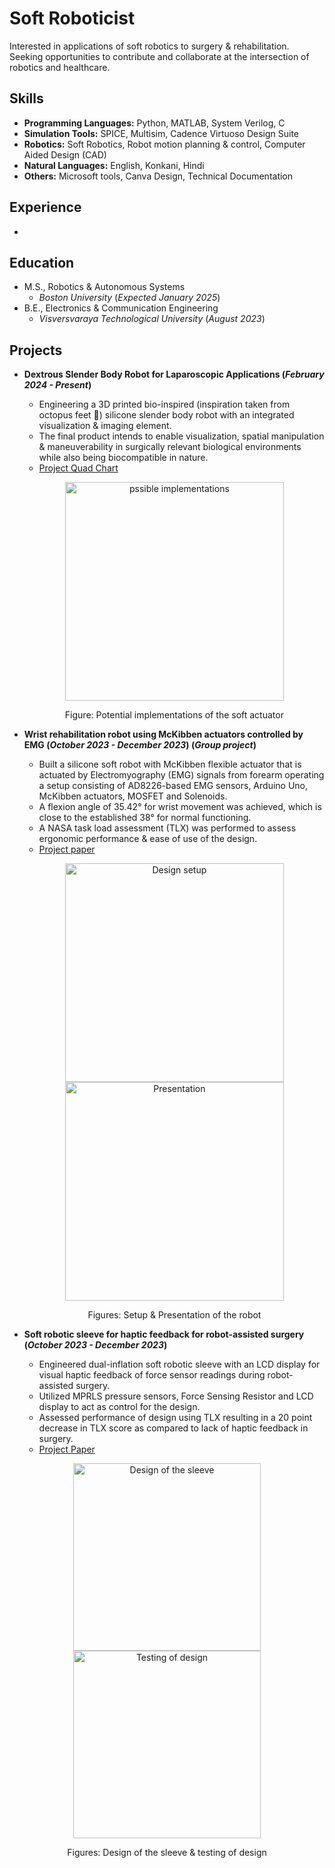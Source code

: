 # Soft Roboticist
Interested in applications of soft robotics to  surgery & rehabilitation. Seeking opportunities to contribute and collaborate at the intersection of robotics and healthcare. 

## Skills
- **Programming Languages:** Python, MATLAB, System Verilog, C 
- **Simulation Tools:** SPICE, Multisim, Cadence Virtuoso Design Suite
- **Robotics:** Soft Robotics, Robot motion planning & control, Computer Aided Design (CAD)
- **Natural Languages:** English, Konkani, Hindi 
- **Others:** Microsoft tools, Canva Design, Technical Documentation

## Experience
-

## Education 
- M.S., Robotics & Autonomous Systems
  - _Boston University_ (_Expected January 2025_)
- B.E., Electronics & Communication Engineering
  - _Visversvaraya Technological University_ (_August 2023_)

## Projects
- **Dextrous Slender Body Robot for Laparoscopic Applications (_February 2024 - Present_)**
  - Engineering a 3D printed bio-inspired (inspiration taken from  octopus feet 🐙) silicone slender body robot with an integrated visualization & imaging element.
  - The final product intends to enable visualization, spatial manipulation & maneuverability in surgically relevant biological environments while also being biocompatible in nature.
  - [Project Quad Chart](https://github.com/ssbasty/ssbasty.github.io/files/14782022/Dexterous.slender.body.robot.for.laparoscopic.applications.Quad.chart.presentation.2.pdf)
  <p align="center">
      <img width="350" src="https://github.com/ssbasty/ssbasty.github.io/assets/102228956/2c8bbb09-6a23-4ec4-bb9b-fcff846b3a99" alt="pssible implementations">
  </p>  
  <p align="center">
    Figure: Potential implementations of the soft actuator
  </p>
  
- **Wrist rehabilitation robot using McKibben actuators controlled by EMG (_October 2023 - December 2023_) (_Group project_)**
  - Built a silicone soft robot with McKibben flexible actuator that is actuated by Electromyography (EMG) signals from forearm operating a setup consisting of AD8226-based EMG sensors, Arduino Uno, McKibben actuators, MOSFET and Solenoids.
  - A flexion angle of 35.42° for wrist movement was achieved, which is close to the established 38° for normal functioning.
  - A NASA task load assessment (TLX) was performed to assess ergonomic performance & ease of use of the design.
  - [Project paper](https://github.com/ssbasty/ssbasty.github.io/files/14794544/Wrist.rehabilitation.robot.using.McKibben.actuators.controlled.by.EMG.pdf)
  <p align="center">
      <img width="350" src="https://github.com/ssbasty/ssbasty.github.io/assets/102228956/4b1fafa7-21b4-4d9d-b874-76c8af53f64d" alt="Design setup">
      <img width="350" src="https://github.com/ssbasty/ssbasty.github.io/assets/102228956/42e9fcd5-c5b6-44fa-8163-87c729978633" alt="Presentation"> 
  </p>  
  <p align="center">
    Figures: Setup & Presentation of the robot
  </p>
  
- **Soft robotic sleeve for haptic feedback for robot-assisted surgery (_October 2023 - December 2023_)**
  - Engineered dual-inflation soft robotic sleeve with an LCD display for visual haptic feedback of force sensor readings during robot-assisted surgery.
  - Utilized MPRLS pressure sensors, Force Sensing Resistor and LCD display to act as control for the design.
  - Assessed performance of design using TLX resulting in a 20 point decrease in TLX score as compared to lack of haptic feedback in surgery.
  - [Project Paper](https://github.com/ssbasty/ssbasty.github.io/files/14819040/Soft.robotic.sleeve.for.haptic.feedback.for.robot-assisted.surgery.pdf)
<p align="center">
      <img width = "300" src="https://github.com/ssbasty/ssbasty.github.io/assets/102228956/edcbeb26-7eef-4195-9aa2-48673e69a578" alt="Design of the sleeve">
      <img width = "300" src="https://github.com/ssbasty/ssbasty.github.io/assets/102228956/8312342a-0b76-4e8a-ac8d-aebc8d8a7f22" alt="Testing of design">
  </p>  
  <p align="center">
    Figures: Design of the sleeve & testing of design
  </p>
